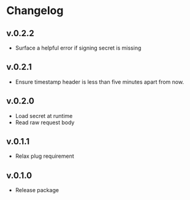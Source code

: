 # Changelog

## v.0.2.2
* Surface a helpful error if signing secret is missing

## v.0.2.1
* Ensure timestamp header is less than five minutes apart from now.

## v.0.2.0
* Load secret at runtime
* Read raw request body

## v.0.1.1
* Relax plug requirement

## v.0.1.0
* Release package
